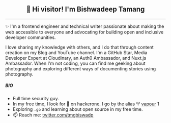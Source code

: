 <h2 align="center">👋 Hi visitor! I'm Bishwadeep Tamang</h2>
 
 ---
 
 ✨ I'm a frontend engineer and technical writer passionate about making the web accessible to everyone and advocating for building open and inclusive developer communities. 

I love sharing my knowledge with others, and I do that through content creation on my Blog and YouTube channel. I'm a GitHub Star, Media Developer Expert at Cloudinary, an Auth0 Ambassador, and Nuxt.js Ambassador. When I'm not coding, you can find me geeking about photography and exploring different ways of documenting stories using photography.

##### BIO

- Full time security guy.
- In my free time, I look for 🐛 on hackerone. I go by the alias ♈ [vapour](https://hackerone.com/vapour) 1
- Exploring `.go` and learning about open source in my free time.
- 📫 Reach me: [twitter.com/tmgbiswadp](https://twitter.com/tmgbiswadp)
